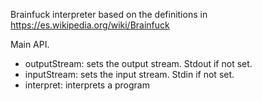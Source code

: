 Brainfuck interpreter based on the definitions in https://es.wikipedia.org/wiki/Brainfuck

Main API.

- outputStream: sets the output stream. Stdout if not set.
- inputStream: sets the input stream. Stdin if not set.
- interpret: interprets a program
